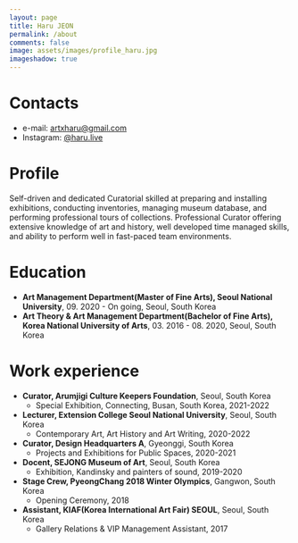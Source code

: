 ```yaml
---
layout: page
title: Haru JEON
permalink: /about
comments: false
image: assets/images/profile_haru.jpg
imageshadow: true
---
```


# Contacts
- e-mail: [artxharu@gmail.com](mailto:artxharu@gmail.com)
- Instagram: [@haru.live](https://instagram.com/haru.live)

# Profile
Self-driven and dedicated Curatorial skilled at preparing and installing exhibitions, conducting inventories, managing museum database, and performing professional tours of collections. Professional Curator offering extensive knowledge of art and history, well developed time managed skills, and ability to perform well in fast-paced team environments.
  
# Education
- <b>Art Management Department(Master of Fine Arts), Seoul National University</b>, 09. 2020 - On going, Seoul, South Korea
- <b>Art Theory & Art Management Department(Bachelor of Fine Arts), Korea National University of Arts</b>, 03. 2016 - 08. 2020, Seoul, South Korea
  
# Work experience 
- <b>Curator, Arumjigi Culture Keepers Foundation</b>, Seoul, South Korea
  - Special Exhibition, Connecting, Busan, South Korea, 2021-2022
- <b>Lecturer, Extension College Seoul National University</b>, Seoul, South Korea
  - Contemporary Art, Art History and Art Writing, 2020-2022
- <b>Curator, Design Headquarters A</b>, Gyeonggi, South Korea
  - Projects and Exhibitions for Public Spaces, 2020-2021
- <b>Docent, SEJONG Museum of Art</b>, Seoul, South Korea 
  - Exhibition, Kandinsky and painters of sound, 2019-2020
- <b>Stage Crew, PyeongChang 2018 Winter Olympics</b>, Gangwon, South Korea
  - Opening Ceremony, 2018
- <b>Assistant, KIAF(Korea International Art Fair) SEOUL</b>, Seoul, South Korea
  - Gallery Relations & VIP Management Assistant, 2017
